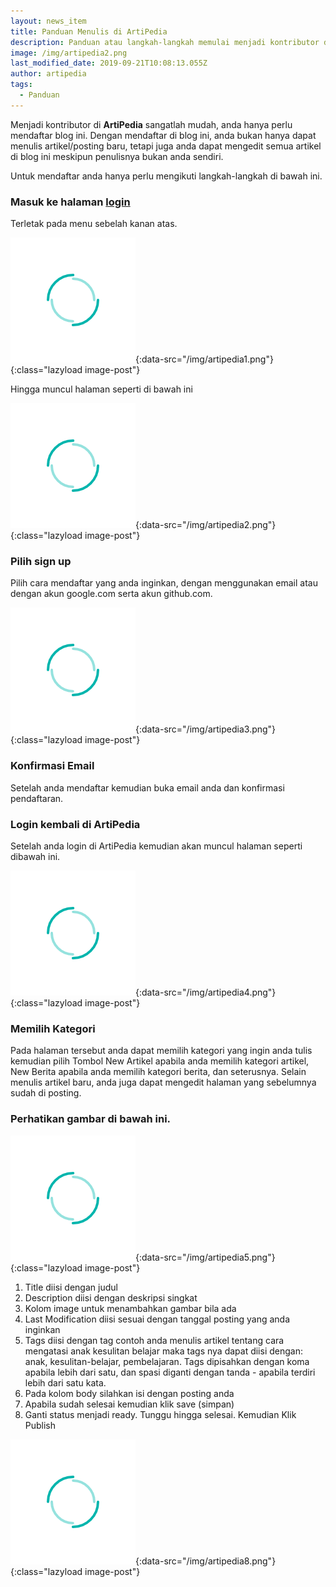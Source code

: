 ```yaml
---
layout: news_item
title: Panduan Menulis di ArtiPedia
description: Panduan atau langkah-langkah memulai menjadi kontributor di ArtiPeda.id
image: /img/artipedia2.png
last_modified_date: 2019-09-21T10:08:13.055Z
author: artipedia
tags:
  - Panduan
---
```

Menjadi kontributor di **ArtiPedia** sangatlah mudah, anda hanya perlu mendaftar blog ini. Dengan mendaftar di blog ini, anda bukan hanya dapat menulis artikel/posting baru, tetapi juga anda dapat mengedit semua artikel di blog ini meskipun penulisnya bukan anda sendiri.

Untuk mendaftar anda hanya perlu mengikuti langkah-langkah di bawah ini.

### Masuk ke halaman [login](/admin "login")
Terletak pada menu sebelah kanan atas.

![Gambar 1][artipedia1]{:data-src="/img/artipedia1.png"}{:class="lazyload image-post"}

Hingga muncul halaman seperti di bawah ini

![Gambar 2][artipedia2]{:data-src="/img/artipedia2.png"}{:class="lazyload image-post"}

### Pilih sign up
Pilih cara mendaftar yang anda inginkan, dengan menggunakan email atau dengan akun google.com serta akun github.com.

![Gambar 3][artipedia3]{:data-src="/img/artipedia3.png"}{:class="lazyload image-post"}

### Konfirmasi Email
Setelah anda mendaftar kemudian buka email anda dan konfirmasi pendaftaran.
### Login kembali di ArtiPedia
Setelah anda login di ArtiPedia kemudian akan muncul halaman seperti dibawah ini.

![Gambar 4][artipedia4]{:data-src="/img/artipedia4.png"}{:class="lazyload image-post"}

### Memilih Kategori
Pada halaman tersebut anda dapat memilih kategori yang ingin anda tulis kemudian pilih Tombol New Artikel apabila anda memilih kategori artikel, New Berita apabila anda memilih kategori berita, dan seterusnya. Selain menulis artikel baru, anda juga dapat mengedit halaman yang sebelumnya sudah di posting. 

### Perhatikan gambar di bawah ini.

![Gambar 5][artipedia5]{:data-src="/img/artipedia5.png"}{:class="lazyload image-post"}  

<ol><li>Title diisi dengan judul</li>
<li>Description diisi dengan deskripsi singkat</li>
<li>Kolom image untuk menambahkan gambar bila ada </li>
<li>Last Modification diisi sesuai dengan tanggal posting yang anda inginkan</li>
<li>Tags diisi dengan tag contoh anda menulis artikel tentang cara mengatasi anak kesulitan belajar maka tags nya dapat diisi dengan: anak, kesulitan-belajar, pembelajaran. Tags dipisahkan dengan koma apabila lebih dari satu, dan spasi diganti dengan tanda - apabila terdiri lebih dari satu kata.</li>
<li>Pada kolom body silahkan isi dengan posting anda</li>
<li>Apabila sudah selesai kemudian klik save (simpan)</li>
<li>Ganti status menjadi ready. Tunggu hingga selesai. Kemudian Klik Publish</li>
</ol>

![Gambar 8][artipedia8]{:data-src="/img/artipedia8.png"}{:class="lazyload image-post"}  

[artipedia1]: /img/loading.gif 
[artipedia2]: /img/loading.gif 
[artipedia3]: /img/loading.gif
[artipedia4]: /img/loading.gif 
[artipedia5]: /img/loading.gif 
[artipedia6]: /img/loading.gif 
[artipedia7]: /img/loading.gif 
[artipedia8]: /img/loading.gif 
